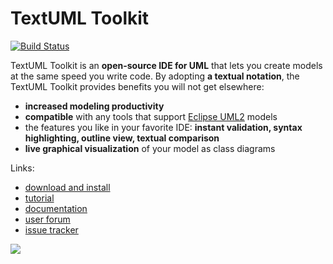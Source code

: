 ---
---
TextUML Toolkit
===============


[![Build Status](https://textuml.ci.cloudbees.com/buildStatus/icon?job=textuml-toolkit)](https://textuml.ci.cloudbees.com/job/textuml-toolkit/)

TextUML Toolkit is an **open-source IDE for UML** that lets you create
models at the same speed you write code. By adopting **a textual
notation**, the TextUML Toolkit provides benefits you will not get
elsewhere:

-   **increased modeling productivity**
-   **compatible** with any tools that support [Eclipse
    UML2](http://wiki.eclipse.org/MDT-UML2-Tool-Compatibility "http://wiki.eclipse.org/MDT-UML2-Tool-Compatibility")
    models
-   the features you like in your favorite IDE: **instant validation,
    syntax highlighting, outline view, textual comparison**
-   **live graphical visualization** of your model as class diagrams


Links:

-  [download and install](http://abstratt.github.io/textuml/docs/install.html)
-  [tutorial](http://abstratt.github.io/textuml/docs/tutorial.html "TextUML Tutorial")
-  [documentation](http://abstratt.github.io/textuml/docs "Documentation Home")
-  [user forum](https://groups.google.com/forum/#!forum/textuml-toolkit)
-  [issue tracker](https://github.com/abstratt/textuml/issues)

![](http://cloudbees.prod.acquia-sites.com/sites/default/files/styles/large/public/Button-Built-on-CB-1.png)
